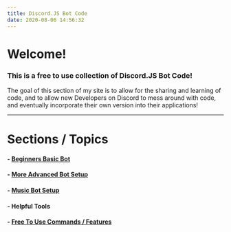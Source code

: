 ```yaml
---
title: Discord.JS Bot Code
date: 2020-08-06 14:56:32
---
```

# Welcome!
### This is a free to use collection of Discord.JS Bot Code!
The goal of this section of my site is to allow for the sharing and learning of code, and to allow new Developers on Discord to mess around with code, and eventually incorporate their own version into their applications!
___

# Sections / Topics
#### - [Beginners Basic Bot](/code/topics/discordjs/basicbot)
#### - [More Advanced Bot Setup](/code/topics/discordjs/advancedbot)
#### - [Music Bot Setup](/code/topics/discordjs/musicbot)
#### - Helpful Tools
#### - [Free To Use Commands / Features](/code/topics/discordjs/freecode)
